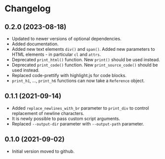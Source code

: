 # Changelog

## 0.2.0 (2023-08-18)

- Updated to newer versions of optional dependencies.
- Added documentation.
- Added new text elements `div()` and `span()`. Added new parameters to HTML elements - in particular `cl` and `attrs`.
- Deprecated `print_html()` function. New `print()` should be used instead.
- Deprecated `print_code()` function. New `print_source_code()` should be used instead.
- Replaced code-prettify with highlight.js for code blocks.
- `print_h1`, ..., `print_h6` functions can now take a `Reference` object.

## 0.1.1 (2021-09-14)

- Added `replace_newlines_with_br` parameter to `print_div` to control replacement of newline characters.
- It is newly possible to pass custom script arguments.
- Replaced `--output-dir` parameter with `--output-path` parameter.

## 0.1.0 (2021-09-02)

- Initial version moved to github.